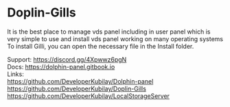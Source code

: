 # Doplin-Gills
It is the best place to manage vds panel including in user panel which is very simple to use and install vds panel working on many operating systems<br>
To install Gilli, you can open the necessary file in the Install folder.<br>

Support: https://discord.gg/4Xpwwz6pgN<br>
Docs: https://dolphin-panel.gitbook.io <br>
Links:<br>
https://github.com/DeveloperKubilay/Dolphin-panel <br>
https://github.com/DeveloperKubilay/Doplin-Gills <br>
https://github.com/DeveloperKubilay/LocalStorageServer <br>
